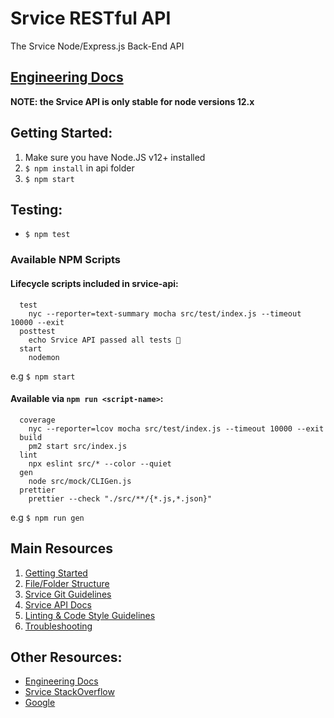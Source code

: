 # Srvice RESTful API

The Srvice Node/Express.js Back-End API

## [Engineering Docs](https://srivce.slite.com/)

**NOTE: the Srvice API is only stable for node versions 12.x**

## Getting Started:

1. Make sure you have Node.JS v12+ installed
2. `$ npm install` in api folder
3. `$ npm start`

## Testing:

- `$ npm test`

### Available NPM Scripts

#### Lifecycle scripts included in srvice-api:

```
  test
    nyc --reporter=text-summary mocha src/test/index.js --timeout 10000 --exit
  posttest
    echo Srvice API passed all tests 🎉
  start
    nodemon
```

e.g `$ npm start`

#### Available via `npm run <script-name>`:

```
  coverage
    nyc --reporter=lcov mocha src/test/index.js --timeout 10000 --exit
  build
    pm2 start src/index.js
  lint
    npx eslint src/* --color --quiet
  gen
    node src/mock/CLIGen.js
  prettier
    prettier --check "./src/**/{*.js,*.json}"
```

e.g `$ npm run gen`

## Main Resources

1. [Getting Started](https://github.com/srvice/srvice-api/wiki/Getting-Started)
2. [File/Folder Structure](https://github.com/srvice/srvice-api/wiki/File-&-Folder-Structure-Explanation)
3. [Srvice Git Guidelines](https://github.com/srvice/srvice-api/wiki/Srvice-Git-Guidelines)
4. [Srvice API Docs](https://github.com/srvice/srvice-api/wiki/Srvice-API-Documentation)
5. [Linting & Code Style Guidelines](https://github.com/srvice/srvice-api/wiki/Code-Style-&-Linting-Guidelines)
6. [Troubleshooting](https://github.com/srvice/srvice-api/wiki/Troubleshooting)

## Other Resources:

- [Engineering Docs](https://srivce.slite.com/)
- [Srvice StackOverflow](https://stackoverflow.com/c/srvice)
- [Google](google.com)
